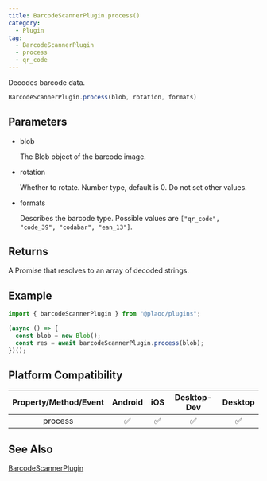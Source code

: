 ```yaml
---
title: BarcodeScannerPlugin.process()
category: 
  - Plugin
tag:
  - BarcodeScannerPlugin
  - process
  - qr_code
---
```


Decodes barcode data. 

```js
BarcodeScannerPlugin.process(blob, rotation, formats)
```

## Parameters

- blob

  The Blob object of the barcode image.

- rotation
  
  Whether to rotate. Number type, default is 0. Do not set other values.

- formats

  Describes the barcode type. Possible values are `["qr_code", "code_39", "codabar", "ean_13"]`.

## Returns

A Promise that resolves to an array of decoded strings.

## Example

```js
import { barcodeScannerPlugin } from "@plaoc/plugins";

(async () => {
  const blob = new Blob();
  const res = await barcodeScannerPlugin.process(blob); 
})();
```

## Platform Compatibility

| Property/Method/Event | Android | iOS | Desktop-Dev | Desktop | 
|:---------------------:|:-------:|:---:|:-----------:|:-------:|
| process               | ✅      | ✅  | ✅          | ✅      |

## See Also

[BarcodeScannerPlugin](./index.md)